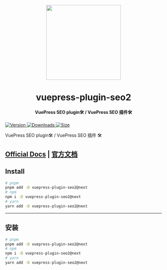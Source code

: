 <!-- markdownlint-disable -->
<p align="center">
  <img width="240" src="https://vuepress-theme-hope.github.io/v2/logo.svg" style="text-align: center;">
</p>
<h1 align="center">vuepress-plugin-seo2</h1>
<h4 align="center">VuePress SEO plugin🛠 / VuePress SEO 插件🛠</h4>

[![Version](https://img.shields.io/npm/v/vuepress-plugin-seo2/next.svg?style=flat-square&logo=npm) ![Downloads](https://img.shields.io/npm/dm/vuepress-plugin-seo2.svg?style=flat-square&logo=npm) ![Size](https://img.shields.io/bundlephobia/min/vuepress-plugin-seo2?style=flat-square&logo=npm)](https://www.npmjs.com/package/vuepress-plugin-seo2)

<!-- markdownlint-restore -->

VuePress SEO plugin🛠 / VuePress SEO 插件 🛠

## [Official Docs](https://vuepress-theme-hope.github.io/v2/seo/) | [官方文档](https://vuepress-theme-hope.gitee.io/v2/seo/zh/)

## Install

```bash
# pnpm
pnpm add -D vuepress-plugin-seo2@next
# npm
npm i -D vuepress-plugin-seo2@next
# yarn
yarn add -D vuepress-plugin-seo2@next
```

---

## 安装

```bash
# pnpm
pnpm add -D vuepress-plugin-seo2@next
# npm
npm i -D vuepress-plugin-seo2@next
# yarn
yarn add -D vuepress-plugin-seo2@next
```
